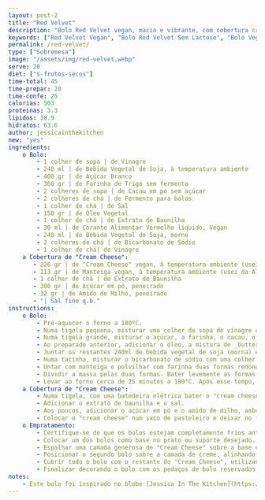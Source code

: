 ```yaml
---
layout: post-2
title: "Red Velvet"
description: "Bolo Red Velvet vegan, macio e vibrante, com cobertura cremosa de cream cheese"
keywords: ["Red Velvet Vegan", "Bolo Red Velvet Sem Lactose", "Bolo Vegan Fácil", "Receita de Red Velvet Vegan", "Bolo Vermelho Vegan", "Bolo com Cream Cheese Vegan", "Sobremesa Vegan Festiva", "Sobremesa Vegan para Festas", "Receitas Veganas Doces", "Bolo Sem Produtos de Origem Animal", "Red Velvet com Cobertura Vegan"]
permalink: /red-velvet/
type: ["Sobremesa"]
image: "/assets/img/red-velvet.webp"
serve: 20
diet: ["s-frutos-secos"]
time-total: 45
time-prepar: 20
time-confe: 25
calorias: 503
proteinas: 3.3
lipidos: 18.9
hidratos: 63.6
author: jessicainthekitchen
new: "yes"
ingredients:
    o Bolo:
        - 1 colher de sopa | de Vinagre
        - 240 ml | de Bebida Vegetal de Soja, à temperatura ambiente
        - 400 gr | de Açúcar Branco 
        - 360 gr | de Farinha de Trigo sem fermento
        - 2 colheres de sopa | de Cacau em pó sem açúcar 
        - 2 colheres de chá | de Fermento para bolos 
        - 1 colher de chá | de Sal
        - 150 gr | de Óleo Vegetal
        - 1 colher de chá | de Extrato de Baunilha
        - 30 ml | de Corante Alimentar Vermelho líquido, Vegan
        - 240 ml | de Bebida Vegetal de Soja, morno
        - 2 colheres de chá | de Bicarbonato de Sódio
        - 1 colher de chá| de Vinagre
    a Cobertura de "Cream Cheese":
       - 226 gr | de "Cream Cheese" vegan, à temperatura ambiente (usei da Violife)
       - 113 gr | de Manteiga vegan, à temperatura ambiente (usei da Alpro)
       - 1 colher de chá | de Extrato de Baunilha
       - 300 gr | de Açúcar em pó, peneirado
       - 32 gr | de Amido de Milho, peneirado
       - "| Sal fino q.b."
instructions:
    o Bolo:
        - Pré-aquecer o forno a 180ºC.
        - Numa tigela pequena, misturar uma colher de sopa de vinagre com 240ml de bebiga vegeta de soja (à temperatura ambiente), de forma a criar um _buttermilk_. Reservar por alguns minutos.
        - Numa tigela grande, misturar o açúcar, a farinha, o cacau, o fermento e o sal. Mexer bem com uma vara de arames para que não se criem grumos.
        - Ao preparado anterior, adicionar o óleo, a mistura de _buttermilk_, o extrato de baunilha e o corante vermelho. Misturar tudo muito bem.
        - Juntar os restantes 240ml de bebida vegetal de soja (morna) e misturar novamente até tudo ficar bem envolvido.
        - Numa tacinha, misturar o bicarbonato de sódio com uma colher de chá de vinagre. De seguida, adicionar esta mistura à massa do bolo e mexer para incorporar bem.    
        - Untar com manteiga e polvilhar com farinha duas formas redondas de 24cm.
        - Dividir a massa pelas duas formas. Bater levemente as formas na bancada para remover bolhas de ar.
        - Levar ao forno cerca de 25 minutos a 180°C. Após esse tempo, retirar as formas e deixar os bolos arrefecer bem.
    a Cobertura de "Cream Cheese":
        - Numa tigela, com uma batedeira elétrica bater o "cream cheese" e a manteiga por cerca de 2 minutos até que fiquem bem incorporados.
        - Adicionar o extrato de baunilha e o sal.
        - Aos poucos, adicionar o açúcar em pó e o amido de milho, ambos peneirados.
        - Colocar o "cream cheese" num saco de pasteleiro e deixar no frigorífico por, pelo menos, 4 horas antes de usar.
    o Empratamento:
        - Certifique-se de que os bolos estejam completamente frios antes de iniciar a montagem.
        - Colocar um dos bolos como base no prato ou suporte desejado. Opcionalmente, utilize uma faca de serra para aparar uma fina camada da parte superior do bolo, nivelando-o. Reserve os pedaços removidos para a decoração.
        - Espalhar uma camada generosa de "Cream Cheese" sobre a base do bolo.
        - Posicionar o segundo bolo sobre a camada de creme, alinhando-o cuidadosamente.
        - Cubrir todo o bolo com o restante do "Cream Cheese", utilizando uma espátula para obter um acabamento uniforme.
        - Finalizar decorando o bolo com os pedaços de bolo reservados ou outros enfeites de sua preferência.
notes:
    - Este bolo foi inspirado no blobe [Jessica In The Kitchen](https://jessicainthekitchen.com/)
---
```


